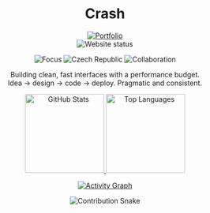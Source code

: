 <h1 align="center">Crash</h1>

<p align="center">
  <a href="https://crsh-dev.eu">
    <img src="https://img.shields.io/badge/Portfolio-crsh--dev.eu-1f6feb?style=for-the-badge&logo=google-chrome&logoColor=white" alt="Portfolio"/>
  </a>
  <br/>
  <img src="https://img.shields.io/website?url=https%3A%2F%2Fcrsh-dev.eu&up_message=online&down_message=offline&up_color=1f6feb&down_color=d73a49&style=for-the-badge&logo=vercel&logoColor=white" alt="Website status"/>
</p>

<p align="center">
  <img src="https://img.shields.io/badge/Focus-Minimal%20%26%20Fast-1f6feb?style=for-the-badge" alt="Focus"/>
  <img src="https://img.shields.io/badge/Based-CZ-1f6feb?style=for-the-badge&logo=google-maps&logoColor=white" alt="Czech Republic"/>
  <img src="https://img.shields.io/badge/Open%20to-Collab-1f6feb?style=for-the-badge&logo=github&logoColor=white" alt="Collaboration"/>
</p>

<!-- Short blurbs -->
<p align="center">
  Building clean, fast interfaces with a performance budget. <br/>
  Idea → design → code → deploy. Pragmatic and consistent.
</p>

<!-- Graphs -->
<p align="center">
  <a href="https://github.com/anuraghazra/github-readme-stats">
    <img height="160" src="https://github-readme-stats.vercel.app/api?username=00Crash&show_icons=true&theme=transparent&hide_border=true" alt="GitHub Stats"/>
  </a>
  <a href="https://github.com/anuraghazra/github-readme-stats">
    <img height="160" src="https://github-readme-stats.vercel.app/api/top-langs/?username=00Crash&layout=compact&theme=transparent&hide_border=true&langs_count=8" alt="Top Languages"/>
  </a>
</p>

<p align="center">
  <a href="https://github.com/Ashutosh00710/github-readme-activity-graph">
    <img src="https://github-readme-activity-graph.vercel.app/graph?username=00Crash&theme=github-compact&bg_color=00000000&color=1f6feb&line=1f6feb&point=1f6feb&hide_border=true" alt="Activity Graph"/>
  </a>
</p>

<!-- Optional snake animation (requires GitHub Action setup) -->
<p align="center">
  <picture>
    <source media="(prefers-color-scheme: dark)" srcset="https://raw.githubusercontent.com/00Crash/00Crash/output/github-contribution-grid-snake-dark.svg" />
    <source media="(prefers-color-scheme: light)" srcset="https://raw.githubusercontent.com/00Crash/00Crash/output/github-contribution-grid-snake.svg" />
    <img alt="Contribution Snake" src="https://raw.githubusercontent.com/00Crash/00Crash/output/github-contribution-grid-snake.svg" />
  </picture>
</p>
